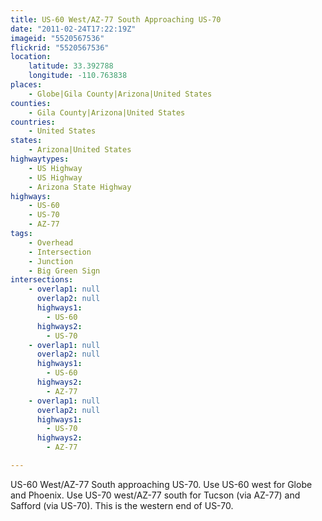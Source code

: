 ```yaml
---
title: US-60 West/AZ-77 South Approaching US-70
date: "2011-02-24T17:22:19Z"
imageid: "5520567536"
flickrid: "5520567536"
location:
    latitude: 33.392788
    longitude: -110.763838
places:
    - Globe|Gila County|Arizona|United States
counties:
    - Gila County|Arizona|United States
countries:
    - United States
states:
    - Arizona|United States
highwaytypes:
    - US Highway
    - US Highway
    - Arizona State Highway
highways:
    - US-60
    - US-70
    - AZ-77
tags:
    - Overhead
    - Intersection
    - Junction
    - Big Green Sign
intersections:
    - overlap1: null
      overlap2: null
      highways1:
        - US-60
      highways2:
        - US-70
    - overlap1: null
      overlap2: null
      highways1:
        - US-60
      highways2:
        - AZ-77
    - overlap1: null
      overlap2: null
      highways1:
        - US-70
      highways2:
        - AZ-77

---
```

US-60 West/AZ-77 South approaching US-70.  Use US-60 west for Globe and Phoenix.  Use US-70 west/AZ-77 south for Tucson (via AZ-77) and Safford (via US-70).  This is the western end of US-70.